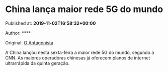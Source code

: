 
# China lança maior rede 5G do mundo

Published at: **2019-11-02T16:58:32+00:00**

Author: ****

Original: [O Antagonista](https://www.oantagonista.com/mundo/china-lanca-maior-rede-5g-do-mundo/)

A China lançou nesta sexta-feira a maior rede 5G do mundo, segundo a CNN.
As maiores operadoras chinesas já oferecem planos de internet ultrarrápida da quinta geração.
